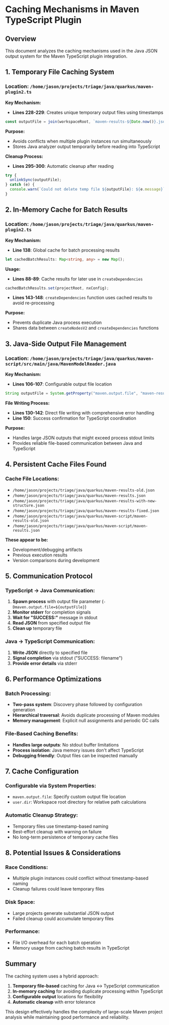 # Caching Mechanisms in Maven TypeScript Plugin

## Overview
This document analyzes the caching mechanisms used in the Java JSON output system for the Maven TypeScript plugin integration.

## 1. Temporary File Caching System

### Location: `/home/jason/projects/triage/java/quarkus/maven-plugin2.ts`

**Key Mechanism:**
- **Lines 228-229**: Creates unique temporary output files using timestamps
```typescript
const outputFile = join(workspaceRoot, `maven-results-${Date.now()}.json`);
```

**Purpose:** 
- Avoids conflicts when multiple plugin instances run simultaneously
- Stores Java analyzer output temporarily before reading into TypeScript

**Cleanup Process:**
- **Lines 295-300**: Automatic cleanup after reading
```typescript
try {
  unlinkSync(outputFile);
} catch (e) {
  console.warn(`Could not delete temp file ${outputFile}: ${e.message}`);
}
```

## 2. In-Memory Cache for Batch Results

### Location: `/home/jason/projects/triage/java/quarkus/maven-plugin2.ts`

**Key Mechanism:**
- **Line 138**: Global cache for batch processing results
```typescript
let cachedBatchResults: Map<string, any> = new Map();
```

**Usage:**
- **Lines 88-89**: Cache results for later use in `createDependencies`
```typescript
cachedBatchResults.set(projectRoot, nxConfig);
```
- **Lines 143-148**: `createDependencies` function uses cached results to avoid re-processing

**Purpose:**
- Prevents duplicate Java process execution
- Shares data between `createNodesV2` and `createDependencies` functions

## 3. Java-Side Output File Management

### Location: `/home/jason/projects/triage/java/quarkus/maven-script/src/main/java/MavenModelReader.java`

**Key Mechanism:**
- **Lines 106-107**: Configurable output file location
```java
String outputFile = System.getProperty("maven.output.file", "maven-results.json");
```

**File Writing Process:**
- **Lines 130-142**: Direct file writing with comprehensive error handling
- **Line 150**: Success confirmation for TypeScript coordination

**Purpose:**
- Handles large JSON outputs that might exceed process stdout limits
- Provides reliable file-based communication between Java and TypeScript

## 4. Persistent Cache Files Found

### Cache File Locations:
- `/home/jason/projects/triage/java/quarkus/maven-results-old.json`
- `/home/jason/projects/triage/java/quarkus/maven-results.json`
- `/home/jason/projects/triage/java/quarkus/maven-results-with-new-structure.json`
- `/home/jason/projects/triage/java/quarkus/maven-results-fixed.json`
- `/home/jason/projects/triage/java/quarkus/maven-script/maven-results-old.json`
- `/home/jason/projects/triage/java/quarkus/maven-script/maven-results.json`

**These appear to be:**
- Development/debugging artifacts
- Previous execution results
- Version comparisons during development

## 5. Communication Protocol

### TypeScript → Java Communication:
1. **Spawn process** with output file parameter (`-Dmaven.output.file=${outputFile}`)
2. **Monitor stderr** for completion signals
3. **Wait for "SUCCESS:"** message in stdout
4. **Read JSON** from specified output file
5. **Clean up** temporary file

### Java → TypeScript Communication:
1. **Write JSON** directly to specified file
2. **Signal completion** via stdout ("SUCCESS: filename")
3. **Provide error details** via stderr

## 6. Performance Optimizations

### Batch Processing:
- **Two-pass system**: Discovery phase followed by configuration generation
- **Hierarchical traversal**: Avoids duplicate processing of Maven modules
- **Memory management**: Explicit null assignments and periodic GC calls

### File-Based Caching Benefits:
- **Handles large outputs**: No stdout buffer limitations
- **Process isolation**: Java memory issues don't affect TypeScript
- **Debugging friendly**: Output files can be inspected manually

## 7. Cache Configuration

### Configurable via System Properties:
- `maven.output.file`: Specify custom output file location
- `user.dir`: Workspace root directory for relative path calculations

### Automatic Cleanup Strategy:
- Temporary files use timestamp-based naming
- Best-effort cleanup with warning on failure
- No long-term persistence of temporary cache files

## 8. Potential Issues & Considerations

### Race Conditions:
- Multiple plugin instances could conflict without timestamp-based naming
- Cleanup failures could leave temporary files

### Disk Space:
- Large projects generate substantial JSON output
- Failed cleanup could accumulate temporary files

### Performance:
- File I/O overhead for each batch operation
- Memory usage from caching batch results in TypeScript

## Summary

The caching system uses a hybrid approach:
1. **Temporary file-based** caching for Java ↔ TypeScript communication
2. **In-memory caching** for avoiding duplicate processing within TypeScript
3. **Configurable output** locations for flexibility
4. **Automatic cleanup** with error tolerance

This design effectively handles the complexity of large-scale Maven project analysis while maintaining good performance and reliability.
